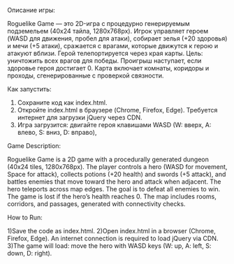 Описание игры:

Roguelike Game — это 2D-игра с процедурно генерируемым подземельем (40x24 тайла, 1280x768px). Игрок управляет героем (WASD для движения, пробел для атаки), собирает зелья (+20 здоровья) и мечи (+5 атаки), сражается с врагами, которые движутся к герою и атакуют вблизи. Герой телепортируется через края карты. Цель: уничтожить всех врагов для победы. Проигрыш наступает, если здоровье героя достигает 0. Карта включает комнаты, коридоры и проходы, сгенерированные с проверкой связности.

Как запустить:

1) Сохраните код как index.html.
2) Откройте index.html в браузере (Chrome, Firefox, Edge). Требуется интернет для загрузки jQuery через CDN.
3) Игра загрузится: двигайте героя клавишами WASD (W: вверх, A: влево, S: вниз, D: вправо),


Game Description:

Roguelike Game is a 2D game with a procedurally generated dungeon (40x24 tiles, 1280x768px). The player controls a hero (WASD for movement, Space for attack), collects potions (+20 health) and swords (+5 attack), and battles enemies that move toward the hero and attack when adjacent. The hero teleports across map edges. The goal is to defeat all enemies to win. The game is lost if the hero’s health reaches 0. The map includes rooms, corridors, and passages, generated with connectivity checks.

How to Run:

1)Save the code as index.html.
2)Open index.html in a browser (Chrome, Firefox, Edge). An internet connection is required to load jQuery via CDN.
3)The game will load: move the hero with WASD keys (W: up, A: left, S: down, D: right).
